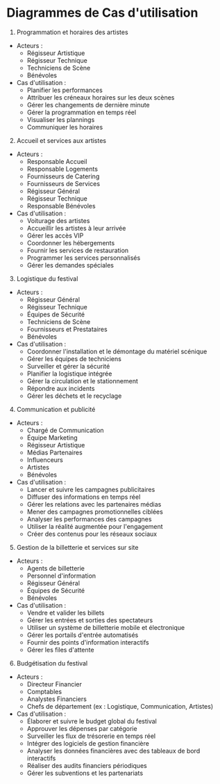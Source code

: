 # Diagrammes de Cas d'utilisation

1. Programmation et horaires des artistes

- Acteurs :
    - Régisseur Artistique
    - Régisseur Technique
    - Techniciens de Scène
    - Bénévoles
- Cas d'utilisation :
    - Planifier les performances
    - Attribuer les créneaux horaires sur les deux scènes
    - Gérer les changements de dernière minute
    - Gérer la programmation en temps réel
    - Visualiser les plannings
    - Communiquer les horaires

2. Accueil et services aux artistes

- Acteurs :
    - Responsable Accueil
    - Responsable Logements
    - Fournisseurs de Catering
    - Fournisseurs de Services
    - Régisseur Général
    - Régisseur Technique
    - Responsable Bénévoles
- Cas d'utilisation :
    - Voiturage des artistes
    - Accueillir les artistes à leur arrivée
    - Gérer les accès VIP
    - Coordonner les hébergements
    - Fournir les services de restauration
    - Programmer les services personnalisés
    - Gérer les demandes spéciales

3. Logistique du festival

- Acteurs :
    - Régisseur Général
    - Régisseur Technique
    - Équipes de Sécurité
    - Techniciens de Scène
    - Fournisseurs et Prestataires
    - Bénévoles
- Cas d'utilisation :
    - Coordonner l'installation et le démontage du matériel scénique
    - Gérer les équipes de techniciens
    - Surveiller et gérer la sécurité
    - Planifier la logistique intégrée
    - Gérer la circulation et le stationnement
    - Répondre aux incidents
    - Gérer les déchets et le recyclage

4. Communication et publicité

- Acteurs :
    - Chargé de Communication
    - Équipe Marketing
    - Régisseur Artistique
    - Médias Partenaires
    - Influenceurs
    - Artistes
    - Bénévoles
- Cas d'utilisation :
    - Lancer et suivre les campagnes publicitaires
    - Diffuser des informations en temps réel
    - Gérer les relations avec les partenaires médias
    - Mener des campagnes promotionnelles ciblées
    - Analyser les performances des campagnes
    - Utiliser la réalité augmentée pour l'engagement
    - Créer des contenus pour les réseaux sociaux

5. Gestion de la billetterie et services sur site

- Acteurs :
    - Agents de billetterie
    - Personnel d'information
    - Régisseur Général
    - Équipes de Sécurité
    - Bénévoles
- Cas d'utilisation :
    - Vendre et valider les billets
    - Gérer les entrées et sorties des spectateurs
    - Utiliser un système de billetterie mobile et électronique
    - Gérer les portails d'entrée automatisés
    - Fournir des points d'information interactifs
    - Gérer les files d'attente

6. Budgétisation du festival

- Acteurs :
    - Directeur Financier
    - Comptables
    - Analystes Financiers
    - Chefs de département (ex : Logistique, Communication, Artistes)
- Cas d'utilisation :
    - Élaborer et suivre le budget global du festival
    - Approuver les dépenses par catégorie
    - Surveiller les flux de trésorerie en temps réel
    - Intégrer des logiciels de gestion financière
    - Analyser les données financières avec des tableaux de bord interactifs
    - Réaliser des audits financiers périodiques
    - Gérer les subventions et les partenariats
